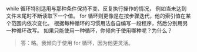 while 循环特别适用与那种条件保持不变、反复执行操作的情况，
例如当未达到文件末尾时不断读取下一个值。
for 循环则更像是在按步骤迭代，他的索引值在某个范围内依次变化。
根据每种循环的习惯用法各自编写一段程序，然后分别用另一种循环改写。
如果只能使用一种循环，你倾向于使用哪种呢？为什么？

> 答：略。我倾向于使用 for 循环，因为他更灵活。
